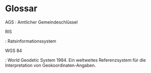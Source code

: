 Glossar
=======


AGS
:   Amtlicher Gemeindeschlüssel


RIS

:   Ratsinformationssystem


WGS 84

:   World Geodetic System 1984. Ein weltweites Referenzsystem für die Interpretation von Geokoordinaten-Angaben.
